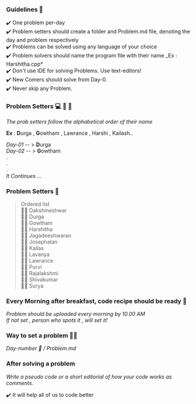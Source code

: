 ### Guidelines 🎌 <br>

:heavy_check_mark: One problem per-day <br>
:heavy_check_mark: Problem setters should create a folder and Problem.md file, denoting the day and problem respectively <br>
:heavy_check_mark: Problems can be solved using any language of your choice <br>
:heavy_check_mark: Problem solvers should name the program file with their name \_Ex : Harshitha.cpp* <br>
:heavy_check_mark: Don't use IDE for solving Problems. Use text-editors! <br>
:heavy_check_mark: New Comers should solve from Day-0.<br>
:heavy_check_mark: Never skip any Problem.


### Problem Setters 💻 👩 👨

_The prob setters follow the alphabetical order of their name_ <br>

**Ex** : **D**urga , **G**owtham , Lawrance , Harshi , Kailash.. <br>

_Day-01_ -- > **D**urga <br>
_Day-02_ -- > **G**owtham <br>
. <br>
. <br>
. <br>
_It Continues_ ... <br>

### Problem Setters 👋

> Ordered list <br>
> :man_student: Dakshineshwar <br>
> :woman_student: Durga <br>
> :man_student: Gowtham <br>
> :woman_student: Harshitha <br>
> :man_student: Jagadeeshwaran <br>
> :man_student: Josephalan <br>
> :man_student: Kailas <br>
> :woman_student: Lavanya <br>
> :man_student: Lawrance <br>
> :woman_student: Purvi <br>
> :woman_student: Rajalakshmi <br>
> :man_student: Shivakumar <br>
> :man_student: Surya <br>

### Every Morning after breakfast, code recipe should be ready 🍔 <br>

_Problem should be uploaded every morning by 10.00 AM_ <br>
_If not set , person who spots it , will set it!_

### Way to set a problem 🥜🥜

_Day-number 📆 / Problem.md_

### After solving a problem <br>

_Write a pseudo code or a short editorial of how your code works as comments._

:heavy_check_mark: It will help all of us to code better



